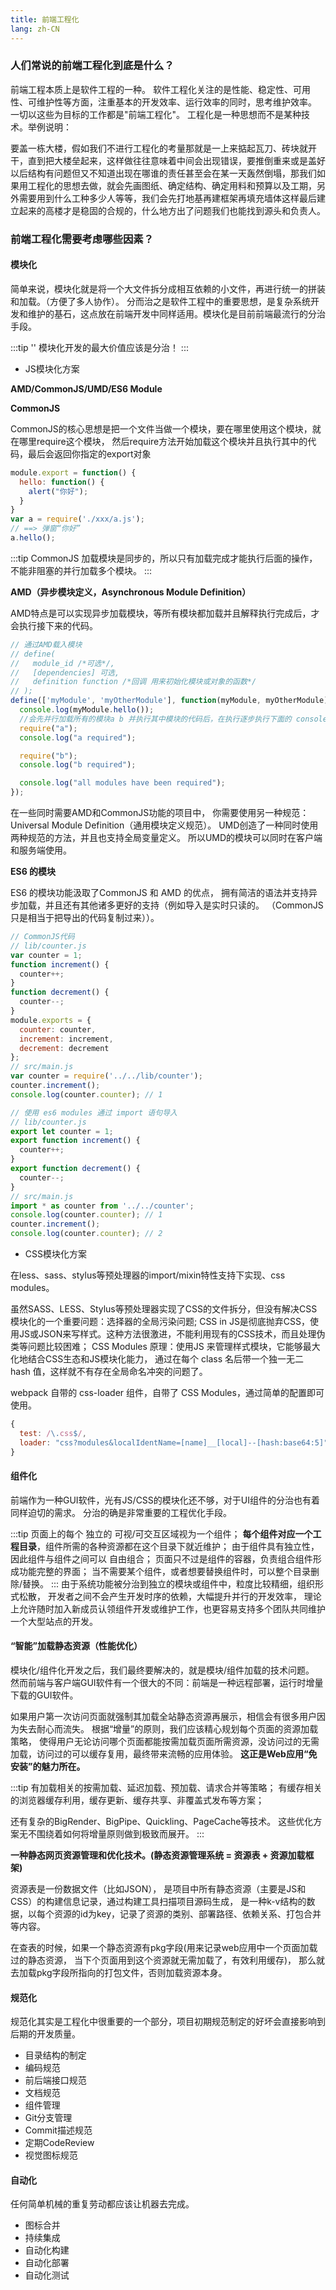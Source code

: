 ```yaml
---
title: 前端工程化
lang: zh-CN
---
```


### 人们常说的前端工程化到底是什么？
前端工程本质上是软件工程的一种。
软件工程化关注的是性能、稳定性、可用性、可维护性等方面，注重基本的开发效率、运行效率的同时，思考维护效率。
一切以这些为目标的工作都是"前端工程化"。
工程化是一种思想而不是某种技术。举例说明：

要盖一栋大楼，假如我们不进行工程化的考量那就是一上来掂起瓦刀、砖块就开干，直到把大楼垒起来，这样做往往意味着中间会出现错误，要推倒重来或是盖好以后结构有问题但又不知道出现在哪谁的责任甚至会在某一天轰然倒塌，那我们如果用工程化的思想去做，就会先画图纸、确定结构、确定用料和预算以及工期，另外需要用到什么工种多少人等等，我们会先打地基再建框架再填充墙体这样最后建立起来的高楼才是稳固的合规的，什么地方出了问题我们也能找到源头和负责人。

### 前端工程化需要考虑哪些因素？

#### 模块化

简单来说，模块化就是将一个大文件拆分成相互依赖的小文件，再进行统一的拼装和加载。（方便了多人协作）。
分而治之是软件工程中的重要思想，是复杂系统开发和维护的基石，这点放在前端开发中同样适用。模块化是目前前端最流行的分治手段。

:::tip ''
模块化开发的最大价值应该是分治！
:::

* JS模块化方案

**AMD/CommonJS/UMD/ES6 Module**

**CommonJS**

CommonJS的核心思想是把一个文件当做一个模块，要在哪里使用这个模块，就在哪里require这个模块，
然后require方法开始加载这个模块并且执行其中的代码，最后会返回你指定的export对象

```js
module.export = function() {
  hello: function() {
    alert("你好");
  }
}
var a = require('./xxx/a.js');
// ==> 弹窗“你好”
a.hello();
```

:::tip
CommonJS 加载模块是同步的，所以只有加载完成才能执行后面的操作，不能非阻塞的并行加载多个模块。
:::

**AMD（异步模块定义，Asynchronous Module Definition）**

AMD特点是可以实现异步加载模块，等所有模块都加载并且解释执行完成后，才会执行接下来的代码。
```js
// 通过AMD载入模块
// define(
//   module_id /*可选*/,
//   [dependencies] 可选,
//   definition function /*回调 用来初始化模块或对象的函数*/
// );
define(['myModule', 'myOtherModule'], function(myModule, myOtherModule) {
  console.log(myModule.hello());
  //会先并行加载所有的模块a b 并执行其中模块的代码后，在执行逐步执行下面的 console
  require("a");
  console.log("a required");

  require("b");
  console.log("b required");

  console.log("all modules have been required");
});
```
在一些同时需要AMD和CommonJS功能的项目中，
你需要使用另一种规范：Universal Module Definition（通用模块定义规范）。
UMD创造了一种同时使用两种规范的方法，并且也支持全局变量定义。
所以UMD的模块可以同时在客户端和服务端使用。

**ES6 的模块**

ES6 的模块功能汲取了CommonJS 和 AMD 的优点，
拥有简洁的语法并支持异步加载，并且还有其他诸多更好的支持（例如导入是实时只读的。
（CommonJS 只是相当于把导出的代码复制过来））。

```js
// CommonJS代码
// lib/counter.js
var counter = 1;
function increment() {
  counter++;
}
function decrement() {
  counter--;
}
module.exports = {
  counter: counter,
  increment: increment,
  decrement: decrement
};
// src/main.js
var counter = require('../../lib/counter');
counter.increment();
console.log(counter.counter); // 1
```

```js
// 使用 es6 modules 通过 import 语句导入
// lib/counter.js
export let counter = 1;
export function increment() {
  counter++;
}
export function decrement() {
  counter--;
}
// src/main.js
import * as counter from '../../counter';
console.log(counter.counter); // 1
counter.increment();
console.log(counter.counter); // 2
```

* CSS模块化方案

在less、sass、stylus等预处理器的import/mixin特性支持下实现、css modules。

虽然SASS、LESS、Stylus等预处理器实现了CSS的文件拆分，但没有解决CSS模块化的一个重要问题：选择器的全局污染问题;
CSS in JS是彻底抛弃CSS，使用JS或JSON来写样式。这种方法很激进，不能利用现有的CSS技术，而且处理伪类等问题比较困难；
CSS Modules 原理：使用JS 来管理样式模块，它能够最大化地结合CSS生态和JS模块化能力，
通过在每个 class 名后带一个独一无二 hash 值，这样就不有存在全局命名冲突的问题了。

webpack 自带的 css-loader 组件，自带了 CSS Modules，通过简单的配置即可使用。

```js
{
  test: /\.css$/,
  loader: "css?modules&localIdentName=[name]__[local]--[hash:base64:5]"
}
```

#### 组件化
前端作为一种GUI软件，光有JS/CSS的模块化还不够，对于UI组件的分治也有着同样迫切的需求。
分治的确是非常重要的工程优化手段。

:::tip
页面上的每个 独立的 可视/可交互区域视为一个组件；
**每个组件对应一个工程目录**，组件所需的各种资源都在这个目录下就近维护；
由于组件具有独立性，因此组件与组件之间可以 自由组合；
页面只不过是组件的容器，负责组合组件形成功能完整的界面；
当不需要某个组件，或者想要替换组件时，可以整个目录删除/替换。
:::
由于系统功能被分治到独立的模块或组件中，粒度比较精细，组织形式松散，
开发者之间不会产生开发时序的依赖，大幅提升并行的开发效率，
理论上允许随时加入新成员认领组件开发或维护工作，也更容易支持多个团队共同维护一个大型站点的开发。

#### “智能”加载静态资源（性能优化）
模块化/组件化开发之后，我们最终要解决的，就是模块/组件加载的技术问题。
然而前端与客户端GUI软件有一个很大的不同：前端是一种远程部署，运行时增量下载的GUI软件。

如果用户第一次访问页面就强制其加载全站静态资源再展示，相信会有很多用户因为失去耐心而流失。
根据“增量”的原则，我们应该精心规划每个页面的资源加载策略，
使得用户无论访问哪个页面都能按需加载页面所需资源，没访问过的无需加载，访问过的可以缓存复用，最终带来流畅的应用体验。
**这正是Web应用“免安装”的魅力所在。**

:::tip
有加载相关的按需加载、延迟加载、预加载、请求合并等策略；
有缓存相关的浏览器缓存利用，缓存更新、缓存共享、非覆盖式发布等方案；

还有复杂的BigRender、BigPipe、Quickling、PageCache等技术。
这些优化方案无不围绕着如何将增量原则做到极致而展开。
:::

**一种静态网页资源管理和优化技术。(静态资源管理系统 = 资源表 + 资源加载框架)**

资源表是一份数据文件（比如JSON），
是项目中所有静态资源（主要是JS和CSS）的构建信息记录，通过构建工具扫描项目源码生成，
是一种k-v结构的数据，以每个资源的id为key，记录了资源的类别、部署路径、依赖关系、打包合并等内容。

在查表的时候，如果一个静态资源有pkg字段(用来记录web应用中一个页面加载过的静态资源，
当下个页面用到这个资源就无需加载了，有效利用缓存)，
那么就去加载pkg字段所指向的打包文件，否则加载资源本身。

#### 规范化
规范化其实是工程化中很重要的一个部分，项目初期规范制定的好坏会直接影响到后期的开发质量。

* 目录结构的制定
* 编码规范
* 前后端接口规范
* 文档规范
* 组件管理
* Git分支管理
* Commit描述规范
* 定期CodeReview
* 视觉图标规范

#### 自动化
任何简单机械的重复劳动都应该让机器去完成。

* 图标合并
* 持续集成
* 自动化构建
* 自动化部署
* 自动化测试
